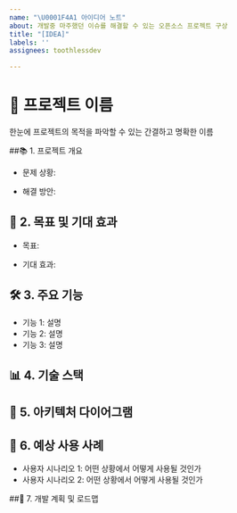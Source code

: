 ```yaml
---
name: "\U0001F4A1 아이디어 노트"
about: 개발중 마주했던 이슈를 해결할 수 있는 오픈소스 프로젝트 구상
title: "[IDEA]"
labels: ''
assignees: toothlessdev

---
```


# 🚀 프로젝트 이름
한눈에 프로젝트의 목적을 파악할 수 있는 간결하고 명확한 이름

##📚 1. 프로젝트 개요
- 문제 상황:
<!--개발 중 직면한 문제 또는 해결해야 할 주요 이슈를 설명합니다.
문제의 영향 범위와 중요성을 강조합니다.-->

- 해결 방안:
<!--제안하는 오픈소스 프로젝트가 문제를 어떻게 해결할 것인지 간략히 소개합니다.
프로젝트의 주요 기능 및 핵심 아이디어를 설명합니다.-->

## 🎯 2. 목표 및 기대 효과
- 목표:
<!--프로젝트를 통해 달성하고자 하는 명확한 목표를 나열합니다.-->
- 기대 효과:
<!--문제 해결로 인한 생산성 향상, 사용자 경험 개선 등 기대되는 효과를 기술합니다.-->

## 🛠️ 3. 주요 기능
- 기능 1: 설명
- 기능 2: 설명
- 기능 3: 설명

## 📊 4. 기술 스택


## 🔗 5. 아키텍처 다이어그램


## 🧩 6. 예상 사용 사례
- 사용자 시나리오 1: 어떤 상황에서 어떻게 사용될 것인가
- 사용자 시나리오 2: 어떤 상황에서 어떻게 사용될 것인가

##🚦 7. 개발 계획 및 로드맵
